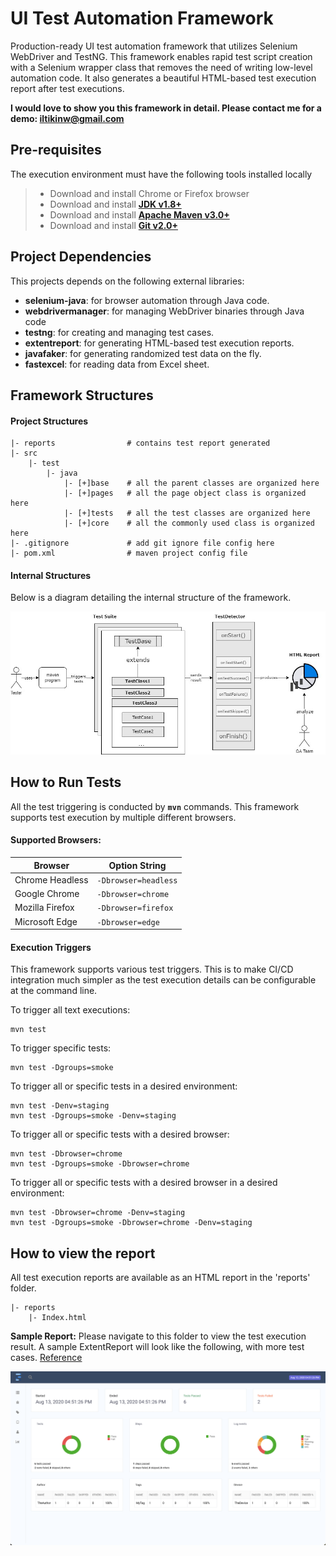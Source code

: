# UI Test Automation Framework
Production-ready UI test automation framework that utilizes Selenium WebDriver and TestNG.  This framework enables rapid test script creation with a Selenium wrapper class that removes the need of writing low-level automation code.  It also generates a beautiful HTML-based test execution report after test executions.

**I would love to show you this framework in detail. Please contact me for a demo: iltikinw@gmail.com**



## Pre-requisites

The execution environment must have the following tools installed locally

> * Download and install Chrome or Firefox browser
> * Download and install **[JDK v1.8+](https://www.oracle.com/java/techologies/downloads/)**
> * Download and install **[Apache Maven v3.0+](https://maven.apache.org/download.cgi)**
> * Download and install **[Git v2.0+](https://git-scm.com/downloads)**



## Project Dependencies

This projects depends on the following external libraries:
* **selenium-java**: for browser automation through Java code.
* **webdrivermanager**: for managing WebDriver binaries through Java code
* **testng**: for creating and managing test cases.
* **extentreport**: for generating HTML-based test execution reports.
* **javafaker**: for generating randomized test data on the fly.
* **fastexcel**: for reading data from Excel sheet.



## Framework Structures

#### Project Structures
```text
|- reports                # contains test report generated
|- src
    |- test
        |- java
            |- [+]base    # all the parent classes are organized here
            |- [+]pages   # all the page object class is organized here
            |- [+]tests   # all the test classes are organized here
            |- [+]core    # all the commonly used class is organized here
|- .gitignore             # add git ignore file config here
|- pom.xml                # maven project config file
```

#### Internal Structures
Below is a diagram detailing the internal structure of the framework.

![screenshot](/images/FrameworkStructure.jpg)



## How to Run Tests

All the test triggering is conducted by **`mvn`** commands. This framework supports test execution by multiple different browsers.

#### Supported Browsers:
| Browser         | Option String        |
|-----------------|----------------------|
| Chrome Headless | `-Dbrowser=headless` |
| Google Chrome   | `-Dbrowser=chrome`   |
| Mozilla Firefox | `-Dbrowser=firefox`  |
| Microsoft Edge  | `-Dbrowser=edge`     |

#### Execution Triggers
This framework supports various test triggers. This is to make CI/CD integration much simpler as the test execution details can be configurable at the command line.

To trigger all text executions:
```shell
mvn test
```
To trigger specific tests:
```shell
mvn test -Dgroups=smoke
```
To trigger all or specific tests in a desired environment:
```shell
mvn test -Denv=staging
mvn test -Dgroups=smoke -Denv=staging
```
To trigger all or specific tests with a desired browser:
```shell
mvn test -Dbrowser=chrome
mvn test -Dgroups=smoke -Dbrowser=chrome
```
To trigger all or specific tests with a desired browser in a desired environment:
```shell
mvn test -Dbrowser=chrome -Denv=staging
mvn test -Dgroups=smoke -Dbrowser=chrome -Denv=staging
```



## How to view the report
All test execution reports are available as an HTML report in the 'reports' folder.
```test
|- reports
    |- Index.html
```


**Sample Report:**
Please navigate to this folder to view the test execution result. A sample ExtentReport will look like the following, with more test cases. [Reference](https://www.extentreports.com/docs/v5/wiki/spark/spark.html#)

![screenshot](/images/extentreportscreenshot.png)